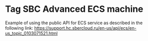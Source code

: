 # Tag SBC Advanced ECS machine
Example of using the public API for ECS service as described in the following link: https://support.hc.sbercloud.ru/en-us/api/ecs/en-us_topic_0103071521.html
